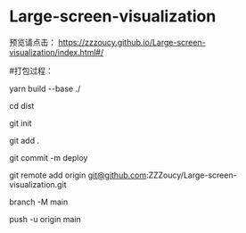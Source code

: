 # Large-screen-visualization
预览请点击：
https://zzzoucy.github.io/Large-screen-visualization/index.html#/

#打包过程：

yarn build --base ./

cd dist

git init

git add .

git commit -m deploy

git remote add origin git@github.com:ZZZoucy/Large-screen-visualization.git

branch -M main

push -u origin main
